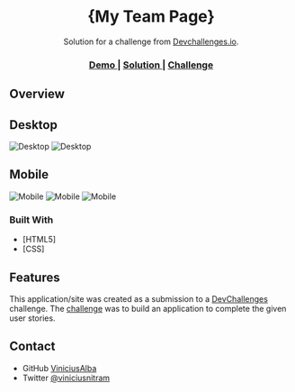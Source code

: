 <!-- Please update value in the {}  -->

<h1 align="center">{My Team Page}</h1>

<div align="center">
   Solution for a challenge from  <a href="http://devchallenges.io" target="_blank">Devchallenges.io</a>.
</div>

<div align="center">
  <h3>
    <a href="https://hopeful-mcnulty-54804b.netlify.app/">
      Demo
    </a>
    <span> | </span>
    <a href="https://www.github.com/ViniciusAlba/My-Team-Page">
      Solution
    </a>
    <span> | </span>
    <a href="https://devchallenges.io/challenges/hhmesazsqgKXrTkYkt0U">
      Challenge
    </a>
  </h3>
</div>

<!-- OVERVIEW -->

## Overview

## Desktop
![Desktop](https://user-images.githubusercontent.com/53067252/120368179-27bf9400-c2e8-11eb-8f93-b5c9f2264c17.png)
![Desktop](https://user-images.githubusercontent.com/53067252/120368383-60f80400-c2e8-11eb-893c-10d7d2404a5c.png)

## Mobile
![Mobile](https://user-images.githubusercontent.com/53067252/120368628-ab798080-c2e8-11eb-9217-bbba7733fca4.png)
![Mobile](https://user-images.githubusercontent.com/53067252/120368745-d237b700-c2e8-11eb-8c64-44662fbd4f0e.png)
![Mobile](https://user-images.githubusercontent.com/53067252/120368895-fbf0de00-c2e8-11eb-9bf0-bcc5c9f2965f.png)

### Built With

<!-- This section should list any major frameworks that you built your project using. Here are a few examples.-->

- [HTML5]
- [CSS]

## Features

<!-- List the features of your application or follow the template. Don't share the figma file here :) -->

This application/site was created as a submission to a [DevChallenges](https://devchallenges.io/challenges) challenge. The [challenge](https://devchallenges.io/challenges/hhmesazsqgKXrTkYkt0U) was to build an application to complete the given user stories.

## Contact

- GitHub [ViniciusAlba]({https://www.github.com/ViniciusAlba})
- Twitter [@viniciusnitram]({https://www.twitter.com/viniciusnitram})
